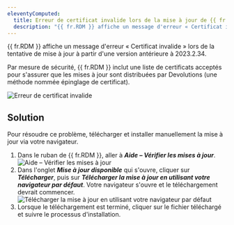 ```yaml
---
eleventyComputed:
  title: Erreur de certificat invalide lors de la mise à jour de {{ fr.RDM }}
  description: "{{ fr.RDM }} affiche un message d'erreur « Certificat invalide » lors de la tentative de mise à jour à partir d'une version antérieure à 2023.2.34."
---
```

{{ fr.RDM }} affiche un message d'erreur « Certificat invalide » lors de la tentative de mise à jour à partir d'une version antérieure à 2023.2.34.

Par mesure de sécurité, {{ fr.RDM }} inclut une liste de certificats acceptés pour s'assurer que les mises à jour sont distribuées par Devolutions (une méthode nommée épinglage de certificat).

![Erreur de certificat invalide](https://cdnweb.devolutions.net/docs/docs_en_kb_KB2340.png)

## Solution

Pour résoudre ce problème, télécharger et installer manuellement la mise à jour via votre navigateur.

1. Dans le ruban de {{ fr.RDM }}, aller à ***Aide – Vérifier les mises à jour***.
![Aide – Vérifier les mises à jour](https://cdnweb.devolutions.net/docs/docs_en_kb_KB2341.png)
1. Dans l'onglet ***Mise à jour disponible*** qui s'ouvre, cliquer sur ***Télécharger***, puis sur ***Télécharger la mise à jour en utilisant votre navigateur par défaut***. Votre navigateur s'ouvre et le téléchargement devrait commencer.
![Télécharger la mise à jour en utilisant votre navigateur par défaut](https://cdnweb.devolutions.net/docs/docs_en_kb_KB2342.png)
1. Lorsque le téléchargement est terminé, cliquer sur le fichier téléchargé et suivre le processus d'installation.
